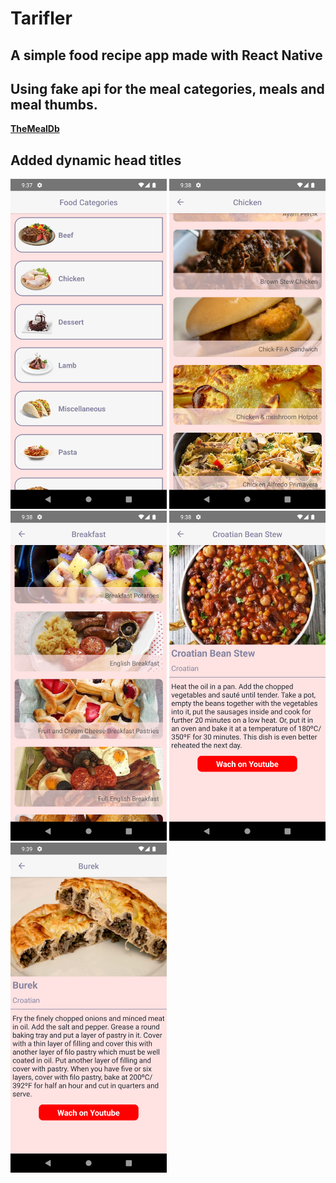 # __Tarifler__

## A simple food recipe app made with React Native

## Using fake api for the meal categories, meals and meal thumbs.

[__TheMealDb__](https://www.themealdb.com/api.php)

## Added dynamic head titles




<img src = "./src/screenshots/Screenshot_1656700672.png" width=250>
<img src = "./src/screenshots/Screenshot_1656700689.png" width=250>
<img src = "./src/screenshots/Screenshot_1656700698.png" width=250>
<img src = "./src/screenshots/Screenshot_1656700712.png" width=250>
<img src = "./src/screenshots/Screenshot_1656700786.png" width=250>
